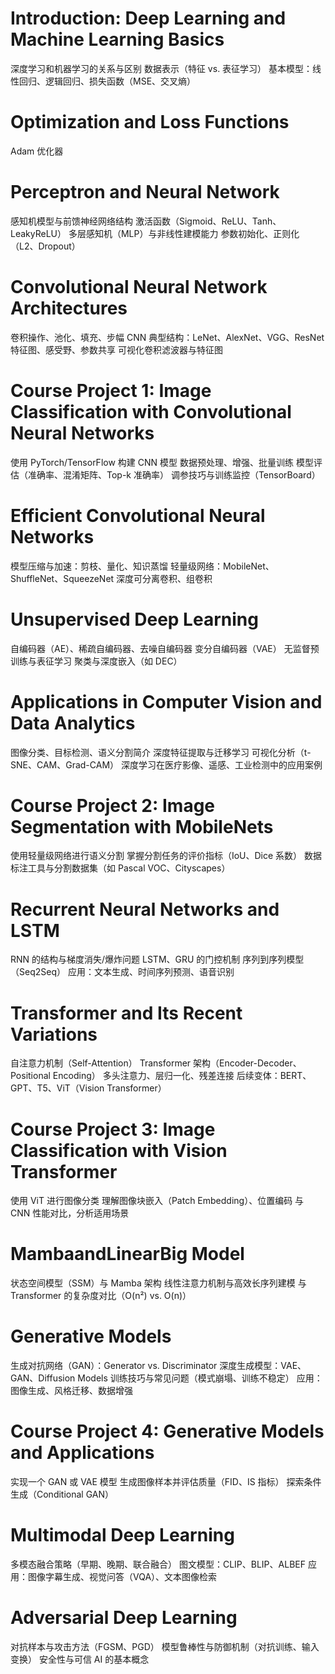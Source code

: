 # Introduction: Deep Learning and Machine Learning Basics

深度学习和机器学习的关系与区别
数据表示（特征 vs. 表征学习）
基本模型：线性回归、逻辑回归、损失函数（MSE、交叉熵）

# Optimization and Loss Functions

Adam 优化器

# Perceptron and Neural Network

感知机模型与前馈神经网络结构
激活函数（Sigmoid、ReLU、Tanh、LeakyReLU）
多层感知机（MLP）与非线性建模能力
参数初始化、正则化（L2、Dropout）

# Convolutional Neural Network Architectures

卷积操作、池化、填充、步幅
CNN 典型结构：LeNet、AlexNet、VGG、ResNet
特征图、感受野、参数共享
可视化卷积滤波器与特征图

# Course Project 1: Image Classification with Convolutional Neural Networks

使用 PyTorch/TensorFlow 构建 CNN 模型
数据预处理、增强、批量训练
模型评估（准确率、混淆矩阵、Top-k 准确率）
调参技巧与训练监控（TensorBoard）


# Efficient Convolutional Neural Networks

模型压缩与加速：剪枝、量化、知识蒸馏
轻量级网络：MobileNet、ShuffleNet、SqueezeNet
深度可分离卷积、组卷积

# Unsupervised Deep Learning

自编码器（AE）、稀疏自编码器、去噪自编码器
变分自编码器（VAE）
无监督预训练与表征学习
聚类与深度嵌入（如 DEC）

# Applications in Computer Vision and Data Analytics

图像分类、目标检测、语义分割简介
深度特征提取与迁移学习
可视化分析（t-SNE、CAM、Grad-CAM）
深度学习在医疗影像、遥感、工业检测中的应用案例

# Course Project 2: Image Segmentation with MobileNets

使用轻量级网络进行语义分割
掌握分割任务的评价指标（IoU、Dice 系数）
数据标注工具与分割数据集（如 Pascal VOC、Cityscapes）

# Recurrent Neural Networks and LSTM

RNN 的结构与梯度消失/爆炸问题
LSTM、GRU 的门控机制
序列到序列模型（Seq2Seq）
应用：文本生成、时间序列预测、语音识别

# Transformer and Its Recent Variations

自注意力机制（Self-Attention）
Transformer 架构（Encoder-Decoder、Positional Encoding）
多头注意力、层归一化、残差连接
后续变体：BERT、GPT、T5、ViT（Vision Transformer）

# Course Project 3: Image Classification with Vision Transformer

使用 ViT 进行图像分类
理解图像块嵌入（Patch Embedding）、位置编码
与 CNN 性能对比，分析适用场景

# MambaandLinearBig Model

状态空间模型（SSM）与 Mamba 架构
线性注意力机制与高效长序列建模
与 Transformer 的复杂度对比（O(n²) vs. O(n)）

# Generative Models

生成对抗网络（GAN）：Generator vs. Discriminator
深度生成模型：VAE、GAN、Diffusion Models
训练技巧与常见问题（模式崩塌、训练不稳定）
应用：图像生成、风格迁移、数据增强

# Course Project 4: Generative Models and Applications

实现一个 GAN 或 VAE 模型
生成图像样本并评估质量（FID、IS 指标）
探索条件生成（Conditional GAN）

# Multimodal Deep Learning

多模态融合策略（早期、晚期、联合融合）
图文模型：CLIP、BLIP、ALBEF
应用：图像字幕生成、视觉问答（VQA）、文本图像检索

# Adversarial Deep Learning

对抗样本与攻击方法（FGSM、PGD）
模型鲁棒性与防御机制（对抗训练、输入变换）
安全性与可信 AI 的基本概念

 
